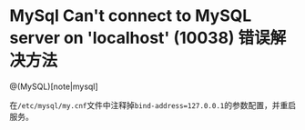 # MySql Can't connect to MySQL server on 'localhost' (10038) 错误解决方法
@(MySQL)[note|mysql]

在`/etc/mysql/my.cnf`文件中注释掉`bind-address=127.0.0.1`的参数配置，并重启服务。
